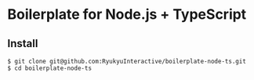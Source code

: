 # Boilerplate for Node.js + TypeScript

## Install

```
$ git clone git@github.com:RyukyuInteractive/boilerplate-node-ts.git
$ cd boilerplate-node-ts
```
